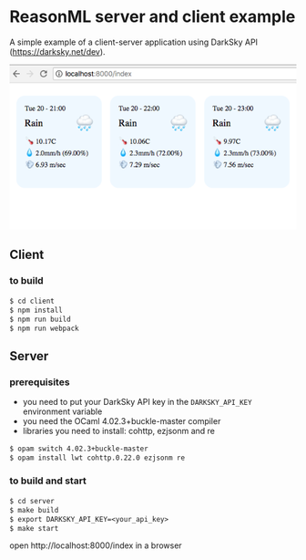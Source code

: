 # ReasonML server and client example

A simple example of a client-server application using DarkSky API (https://darksky.net/dev).

![screenshot](weather.png "screenshot")



## Client

### to build

    $ cd client
    $ npm install
    $ npm run build
    $ npm run webpack

## Server 

### prerequisites

* you need to put your DarkSky API key in the `DARKSKY_API_KEY` environment variable
* you need the OCaml 4.02.3+buckle-master compiler
* libraries you need to install: cohttp, ezjsonm and re 

```
$ opam switch 4.02.3+buckle-master
$ opam install lwt cohttp.0.22.0 ezjsonm re
```

### to build and start

    $ cd server
    $ make build
    $ export DARKSKY_API_KEY=<your_api_key>
    $ make start

open http://localhost:8000/index in a browser
